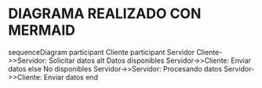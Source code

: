 # DIAGRAMA REALIZADO CON  MERMAID

sequenceDiagram
    participant Cliente
    participant Servidor
    Cliente->>Servidor: Solicitar datos
    alt Datos disponibles
        Servidor->>Cliente: Enviar datos
    else No disponibles
        Servidor->>Servidor: Procesando datos
        Servidor->>Cliente: Enviar datos
    end
